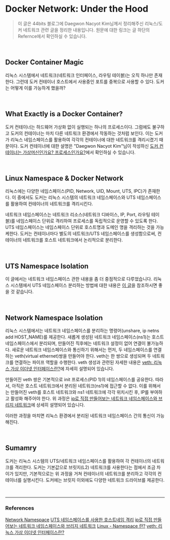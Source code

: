 # Docker Network: Under the Hood

> 이 글은 44bits 블로그에 Daegwon Nacyot Kim님께서 정리해주신 리눅스/도커 네트워크 관련 글을 정리한 내용입니다. 원문에 대한 링크는 글 하단의 Refernce에서 확인하실 수 있습니다.

&nbsp;

## Docker Container Magic

리눅스 시스템에서 네트워크(네트워크 인터페이스, 라우팅 테이블)는 오직 하나만 존재한다. 그런데 도커 컨테이너 호스트에서 사용중인 포트를 중복으로 사용할 수 있다. 도커는 어떻게 이를 가능하게 했을까?

&nbsp;

## What Exactly is a Docker Container?
도커 컨테이너는 하드웨어 가상화 없이 실행되는 하나의 프로세스이다. 그럼에도 불구하고 도커의 컨테이너는 마치 다른 네트워크 환경에서 작동하는 것처럼 보인다. 이는 도커가 리눅스 네임스페이스를 활용하여 각각의 컨테이너에 대한 네트워크를 격리시켰기 때문이다. 도커 컨테이너에 대한 설명은 "Daegwon Nacyot Kim"님이 작성하신 [도커 컨테이너는 가상머신인가요? 프로세스인가요?](https://www.44bits.io/ko/post/is-docker-container-a-virtual-machine-or-a-process)에서 확인하실 수 있습니다.

&nbsp;

## Linux Namespace & Docker Network
리눅스에는 다양한 네임스페이스(PID, Network, UID, Mount, UTS, IPC)가 존재한다. 이 중에서도 도커는 리눅스 시스템의 네트워크 네임스페이스와 UTS 네임스페이스를 활용하여 컨테이너의 네트워크를 격리시킨다. 

네트워크 네임스페이스는 네트워크 리소스(네트워크 디바이스, IP, Port, 라우팅 테이블)를 네임스페이스 단위로 격리하여 프로세스를 독립적으로 운영할 수 있도록 한다. UTS 네임스페이스는 네임스페이스 단위로 호스트명과 도메인 명을 격리하는 것을 가능케한다. 도커는 컨테이너마다 별도의 네트워크/UTS 네임스페이스를 생성함으로써, 컨테이너의 네트워크를 호스트 네트워크에서 논리적으로 분리한다.

&nbsp;

## UTS Namespace Isolation
이 글에서는 네트워크 네임스페이스 관한 내용을 좀 더 중점적으로 다루었습니다. 리눅스 시스템에서 UTS 네임스페이스 분리하는 방법에 대한 내용은 [이 글](https://www.44bits.io/ko/post/container-network-1-uts-namespace)을 참조하시면 좋을 것 같습니다.

&nbsp;

## Network Namespace Isolation
리눅스 시스템에서는 네트워크 네임스페이스를 분리하는 명령어(unshare, ip netns add HOST_NAME)를 제공한다. 새롭게 생성된 네트워크 네임스페이스(ns1)는 호스트 네임스페이스에서 분리되며, 만들어진 직후에는 네트워크 설정이 없어 연결이 불가능하다. 새로운 네트워크 네임스페이스와 통신하기 위해서는 먼저, 두 네임스페이스를 연결하는 veth(virtual ethernet)쌍을 만들어야 한다. veth는 한 쌍으로 생성되며 두 네트워크를 연결하는 파이프 역할을 수행한다. veth 생성과 관련된 자세한 내용은 [veth: 리눅스 가상 이더넷 인터페이스란?](https://www.44bits.io/ko/keyword/veth#veth%EB%B2%84%EC%B6%94%EC%96%BC-%EC%9D%B4%EB%8D%94%EB%84%B7-%EC%9D%B8%ED%84%B0%ED%8E%98%EC%9D%B4%EC%8A%A4%EB%8A%94)에 자세히 설명되어 있습니다.

만들어진 veth 쌍은 기본적으로 init 프로세스(PID 1)의 네임스페이스를 공유한다. 따라서, 아직은 호스트 네트워크에서 분리된 네트워크(ns1)에 접근할 수 없다. 이를 위해서는 만들어진 veth를 호스트 네트워크와 ns1 네트워크에 각각 위치시킨 후, IP를 부여하고 활성화 해주어야 한다. 위 과정은 [ip로 직접 만들어보는 네트워크 네임스페이스와 브리지 네트워크](https://www.44bits.io/ko/post/container-network-2-ip-command-and-network-namespace)에 상세히 설명되어 있습니다.

이러한 과정을 마치면 리눅스 환경에서 분리된 네트워크 네임스페이스 간의 통신이 가능해진다. 

&nbsp;

## Sumamry
도커는 리눅스 시스템의 UTS/네트워크 네임스페이스를 활용하여 각 컨테이너의 네트워크를 격리한다. 도커는 기본값으로 브릿지(L2) 네트워크를 사용한다는 점에서 조금 차이가 있지만, 기본적으로는 위 과정을 거쳐 컨테이너의 네트워크를 분리하고 각각의 컨테이너를 실행시킨다. 도커에는 브릿지 이외에도 다양한 네트워크 드라이브를 제공한다. 


&nbsp;

---
### References
[Network Namespace](https://www.joinc.co.kr/w/man/12/NetworkNamespace)
[UTS 네임스페이스를 사용한 호스트네임 격리](https://www.44bits.io/ko/post/container-network-1-uts-namespace)
[ip로 직접 만들어보는 네트워크 네임스페이스와 브리지 네트워크](https://www.44bits.io/ko/post/container-network-2-ip-command-and-network-namespace)
[Linux - Namespace 란?](https://galid1.tistory.com/442)
[veth: 리눅스 가상 이더넷 인터페이스란?](https://www.44bits.io/ko/keyword/veth#veth%EB%B2%84%EC%B6%94%EC%96%BC-%EC%9D%B4%EB%8D%94%EB%84%B7-%EC%9D%B8%ED%84%B0%ED%8E%98%EC%9D%B4%EC%8A%A4%EB%8A%94)